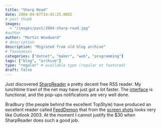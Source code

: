 ```yaml
---
title: "Sharp Read"
date: 2004-04-07T14:41:25.000Z
# post thumb
images:
  - "/images/post/2004-sharp-read.jpg"
#author
author: "Martin Woodward"
# description
description: "Migrated from old blog archive"
# Taxonomies
categories: ["dotnet", "maker", "web", "programming"]
tags: ["blog", "archive"]
type: "regular" # available type (regular or featured)
draft: false
---
```


Just discovered [SharpReader](http://www.sharpreader.net/index.html) a pretty decent free RSS reader. My lunchtime trawl of the net may have just got a lot faster. The [interface](http://www.sharpreader.net/screenshots.html) is functional, and the pop-ups notifications are very well done.

Bradbury (the people behind the excellent TopStyle) have produced an excellent reader called [FeedDemon](http://www.bradsoft.com/feeddemon/index.asp) that from the [screen shots](http://www.bradsoft.com/feeddemon/screenshots/) looks very like Outlook 2003. At the moment I cannot justify the $30 when SharpReader does such a good job.
